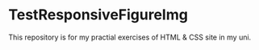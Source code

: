 # TestResponsiveFigureImg
This repository is for my practial exercises of HTML &amp; CSS site in my uni.
